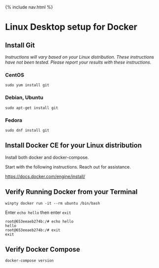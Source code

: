 {% include nav.html %}

# Linux Desktop setup for Docker 

## Install Git

_Instructions will vary based on your Linux distribution._
_These instructions have not been tested.  Please report your results with these instructions._

### CentOS

```shell
sudo yum install git
```
### Debian, Ubuntu

```shell
sudo apt-get install git
```

### Fedora

```shell
sudo dnf install git
```

## Install Docker CE for your Linux distribution

Install both docker and docker-compose.

Start with the following instructions.  Reach out for assistance.

https://docs.docker.com/engine/install/

## Verify Running Docker from your Terminal

```shell
winpty docker run -it --rm ubuntu /bin/bash
```

Enter `echo hello` then enter `exit`

```
root@653eeaeb274b:/# echo hello
hello
root@653eeaeb274b:/# exit
exit
```

## Verify Docker Compose

```
docker-compose version
```
